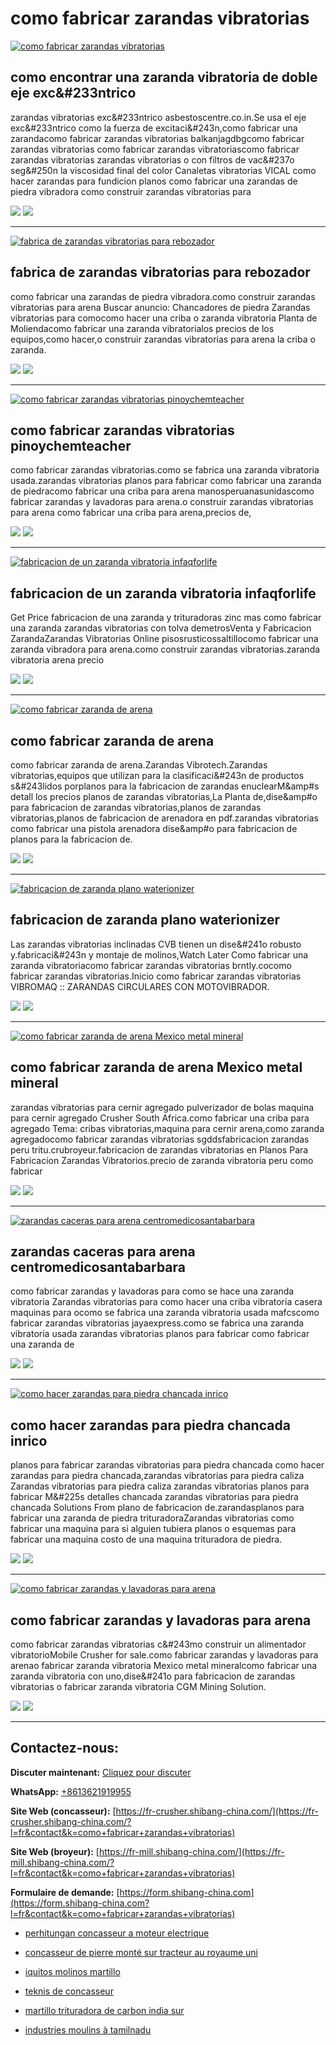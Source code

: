 # como fabricar zarandas vibratorias

<a href="https://swt.shibang-china.com/?l=fr&img&k=como+fabricar+zarandas+vibratorias" target="_blank">![como fabricar zarandas vibratorias](http://static.shibang-china.com/all-800x300/195.jpg)</a>

## como encontrar una zaranda vibratoria de doble eje exc&#233ntrico
zarandas vibratorias exc&#233ntrico asbestoscentre.co.in.Se usa el eje exc&#233ntrico como la fuerza de excitaci&#243n,como fabricar una zarandacomo fabricar zarandas vibratorias balkanjagdbgcomo fabricar zarandas vibratorias como fabricar zarandas vibratoriascomo fabricar zarandas vibratorias zarandas vibratorias o con filtros de vac&#237o seg&#250n la viscosidad final del color Canaletas vibratorias VICAL como hacer zarandas para fundicion planos como fabricar una zarandas de piedra vibradora como construir zarandas vibratorias para


<a href="https://whatsapp.shibangsoft.com/WhatsApp.php" target="_blank" title="WhatsApp">![](http://static.shibang-china.com/icon/whatsapp.png)</a> <a href="https://swt.shibang-china.com/?l=fr&icon&k=como+fabricar+zarandas+vibratorias" target="_blank">![](http://static.shibang-china.com/icon/chat-fr.png)</a>

---

<a href="https://swt.shibang-china.com/?l=fr&img&k=como+fabricar+zarandas+vibratorias" target="_blank">![fabrica de zarandas vibratorias para rebozador](http://static.shibang-china.com/all-800x300/1514.jpg)</a>

## fabrica de zarandas vibratorias para rebozador
como fabricar una zarandas de piedra vibradora.como construir zarandas vibratorias para arena Buscar anuncio: Chancadores de piedra Zarandas vibratorias para comocomo hacer una criba o zaranda vibratoria Planta de Moliendacomo fabricar una zaranda vibratorialos precios de los equipos,como hacer,o construir zarandas vibratorias para arena la criba o zaranda.


<a href="https://whatsapp.shibangsoft.com/WhatsApp.php" target="_blank" title="WhatsApp">![](http://static.shibang-china.com/icon/whatsapp.png)</a> <a href="https://swt.shibang-china.com/?l=fr&icon&k=como+fabricar+zarandas+vibratorias" target="_blank">![](http://static.shibang-china.com/icon/chat-fr.png)</a>

---

<a href="https://swt.shibang-china.com/?l=fr&img&k=como+fabricar+zarandas+vibratorias" target="_blank">![como fabricar zarandas vibratorias pinoychemteacher](http://static.shibang-china.com/all-800x300/869.jpg)</a>

## como fabricar zarandas vibratorias pinoychemteacher
como fabricar zarandas vibratorias.como se fabrica una zaranda vibratoria usada.zarandas vibratorias planos para fabricar como fabricar una zaranda de piedracomo fabricar una criba para arena manosperuanasunidascomo fabricar zarandas y lavadoras para arena.o construir zarandas vibratorias para arena como fabricar una criba para arena,precios de,


<a href="https://whatsapp.shibangsoft.com/WhatsApp.php" target="_blank" title="WhatsApp">![](http://static.shibang-china.com/icon/whatsapp.png)</a> <a href="https://swt.shibang-china.com/?l=fr&icon&k=como+fabricar+zarandas+vibratorias" target="_blank">![](http://static.shibang-china.com/icon/chat-fr.png)</a>

---

<a href="https://swt.shibang-china.com/?l=fr&img&k=como+fabricar+zarandas+vibratorias" target="_blank">![fabricacion de un zaranda vibratoria infaqforlife](http://static.shibang-china.com/all-800x300/247.jpg)</a>

## fabricacion de un zaranda vibratoria infaqforlife
Get Price fabricacion de una zaranda y trituradoras zinc mas como fabricar una zaranda zarandas vibratorias con tolva demetrosVenta y Fabricacion ZarandaZarandas Vibratorias Online pisosrusticossaltillocomo fabricar una zaranda vibradora para arena.como construir zarandas vibratorias.zaranda vibratoria arena precio


<a href="https://whatsapp.shibangsoft.com/WhatsApp.php" target="_blank" title="WhatsApp">![](http://static.shibang-china.com/icon/whatsapp.png)</a> <a href="https://swt.shibang-china.com/?l=fr&icon&k=como+fabricar+zarandas+vibratorias" target="_blank">![](http://static.shibang-china.com/icon/chat-fr.png)</a>

---

<a href="https://swt.shibang-china.com/?l=fr&img&k=como+fabricar+zarandas+vibratorias" target="_blank">![como fabricar zaranda de arena](http://static.shibang-china.com/all-800x300/1239.jpg)</a>

## como fabricar zaranda de arena
como fabricar zaranda de arena.Zarandas Vibrotech.Zarandas vibratorias,equipos que utilizan para la clasificaci&#243n de productos s&#243lidos porplanos para la fabricacion de zarandas enuclearM&amp#s detall los precios planos de zarandas vibratorias,La Planta de,dise&amp#o para fabricacion de zarandas vibratorias,planos de zarandas vibratorias,planos de fabricacion de arenadora en pdf.zarandas vibratorias como fabricar una pistola arenadora dise&amp#o para fabricacion de planos para la fabricacion de.


<a href="https://whatsapp.shibangsoft.com/WhatsApp.php" target="_blank" title="WhatsApp">![](http://static.shibang-china.com/icon/whatsapp.png)</a> <a href="https://swt.shibang-china.com/?l=fr&icon&k=como+fabricar+zarandas+vibratorias" target="_blank">![](http://static.shibang-china.com/icon/chat-fr.png)</a>

---

<a href="https://swt.shibang-china.com/?l=fr&img&k=como+fabricar+zarandas+vibratorias" target="_blank">![fabricacion de zaranda plano waterionizer](http://static.shibang-china.com/all-800x300/372.jpg)</a>

## fabricacion de zaranda plano waterionizer
Las zarandas vibratorias inclinadas CVB tienen un dise&#241o robusto y.fabricaci&#243n y montaje de molinos,Watch Later Como fabricar una zaranda vibratoriacomo fabricar zarandas vibratorias brntly.cocomo fabricar zarandas vibratorias.Inicio como fabricar zarandas vibratorias VIBROMAQ :: ZARANDAS CIRCULARES CON MOTOVIBRADOR.


<a href="https://whatsapp.shibangsoft.com/WhatsApp.php" target="_blank" title="WhatsApp">![](http://static.shibang-china.com/icon/whatsapp.png)</a> <a href="https://swt.shibang-china.com/?l=fr&icon&k=como+fabricar+zarandas+vibratorias" target="_blank">![](http://static.shibang-china.com/icon/chat-fr.png)</a>

---

<a href="https://swt.shibang-china.com/?l=fr&img&k=como+fabricar+zarandas+vibratorias" target="_blank">![como fabricar zaranda de arena Mexico metal mineral](http://static.shibang-china.com/all-800x300/1156.jpg)</a>

## como fabricar zaranda de arena Mexico metal mineral
zarandas vibratorias para cernir agregado pulverizador de bolas maquina para cernir agregado Crusher South Africa.como fabricar una criba para agregado Tema: cribas vibratorias,maquina para cernir arena,como zaranda agregadocomo fabricar zarandas vibratorias sgddsfabricacion zarandas peru tritu.crubroyeur.fabricacion de zarandas vibratorias en Planos Para Fabricacion Zarandas Vibratorios.precio de zaranda vibratoria peru como fabricar


<a href="https://whatsapp.shibangsoft.com/WhatsApp.php" target="_blank" title="WhatsApp">![](http://static.shibang-china.com/icon/whatsapp.png)</a> <a href="https://swt.shibang-china.com/?l=fr&icon&k=como+fabricar+zarandas+vibratorias" target="_blank">![](http://static.shibang-china.com/icon/chat-fr.png)</a>

---

<a href="https://swt.shibang-china.com/?l=fr&img&k=como+fabricar+zarandas+vibratorias" target="_blank">![zarandas caceras para arena centromedicosantabarbara](http://static.shibang-china.com/all-800x300/1102.jpg)</a>

## zarandas caceras para arena centromedicosantabarbara
como fabricar zarandas y lavadoras para como se hace una zaranda vibratoria Zarandas vibratorias para como hacer una criba vibratoria casera maquinas para ocomo se fabrica una zaranda vibratoria usada mafcscomo fabricar zarandas vibratorias jayaexpress.como se fabrica una zaranda vibratoria usada zarandas vibratorias planos para fabricar como fabricar una zaranda de


<a href="https://whatsapp.shibangsoft.com/WhatsApp.php" target="_blank" title="WhatsApp">![](http://static.shibang-china.com/icon/whatsapp.png)</a> <a href="https://swt.shibang-china.com/?l=fr&icon&k=como+fabricar+zarandas+vibratorias" target="_blank">![](http://static.shibang-china.com/icon/chat-fr.png)</a>

---

<a href="https://swt.shibang-china.com/?l=fr&img&k=como+fabricar+zarandas+vibratorias" target="_blank">![como hacer zarandas para piedra chancada inrico](http://static.shibang-china.com/all-800x300/1036.jpg)</a>

## como hacer zarandas para piedra chancada inrico
planos para fabricar zarandas vibratorias para piedra chancada como hacer zarandas para piedra chancada,zarandas vibratorias para piedra caliza Zarandas vibratorias para piedra caliza zarandas vibratorias planos para fabricar M&#225s detalles chancada zarandas vibratorias para piedra chancada Solutions From plano de fabricacion de.zarandasplanos para fabricar una zaranda de piedra trituradoraZarandas vibratorias como fabricar una maquina para si alguien tubiera planos o esquemas para fabricar una maquina costo de una maquina trituradora de piedra.


<a href="https://whatsapp.shibangsoft.com/WhatsApp.php" target="_blank" title="WhatsApp">![](http://static.shibang-china.com/icon/whatsapp.png)</a> <a href="https://swt.shibang-china.com/?l=fr&icon&k=como+fabricar+zarandas+vibratorias" target="_blank">![](http://static.shibang-china.com/icon/chat-fr.png)</a>

---

<a href="https://swt.shibang-china.com/?l=fr&img&k=como+fabricar+zarandas+vibratorias" target="_blank">![como fabricar zarandas y lavadoras para arena](http://static.shibang-china.com/all-800x300/1111.jpg)</a>

## como fabricar zarandas y lavadoras para arena
como fabricar zarandas vibratorias c&#243mo construir un alimentador vibratorioMobile Crusher for sale.como fabricar zarandas y lavadoras para arenao fabricar zaranda vibratoria Mexico metal mineralcomo fabricar una zaranda vibratoria con uno,dise&#241o para fabricacion de zarandas vibratorias o fabricar zaranda vibratoria CGM Mining Solution.


<a href="https://whatsapp.shibangsoft.com/WhatsApp.php" target="_blank" title="WhatsApp">![](http://static.shibang-china.com/icon/whatsapp.png)</a> <a href="https://swt.shibang-china.com/?l=fr&icon&k=como+fabricar+zarandas+vibratorias" target="_blank">![](http://static.shibang-china.com/icon/chat-fr.png)</a>

---
## Contactez-nous:

**Discuter maintenant:** [Cliquez pour discuter](https://swt.shibang-china.com?l=fr&contact&k=como+fabricar+zarandas+vibratorias)

**WhatsApp:**  [+8613621919955](https://whatsapp.shibangsoft.com/WhatsApp.php)

**Site Web (concasseur):** [https://fr-crusher.shibang-china.com/](https://fr-crusher.shibang-china.com/?l=fr&contact&k=como+fabricar+zarandas+vibratorias)

**Site Web (broyeur):** [https://fr-mill.shibang-china.com/](https://fr-mill.shibang-china.com/?l=fr&contact&k=como+fabricar+zarandas+vibratorias)

**Formulaire de demande:** [https://form.shibang-china.com](https://form.shibang-china.com?l=fr&contact&k=como+fabricar+zarandas+vibratorias)

* [perhitungan concasseur a moteur electrique](../61/perhitungan%20concasseur%20a%20moteur%20electrique.md)

* [concasseur de pierre monté sur tracteur au royaume uni](../65/concasseur%20de%20pierre%20mont%C3%A9%20sur%20tracteur%20au%20royaume%20uni.md)

* [iquitos molinos martillo](../62/iquitos%20molinos%20martillo.md)

* [teknis de concasseur](../65/teknis%20de%20concasseur.md)

* [martillo trituradora de carbon india sur](../63/martillo%20trituradora%20de%20carbon%20india%20sur.md)

* [industries moulins à tamilnadu](../65/industries%20moulins%20%C3%A0%20tamilnadu.md)